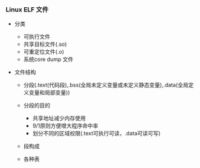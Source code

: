 ### Linux ELF 文件

* 分类

  * 可执行文件
  * 共享目标文件(.so)
  * 可重定位文件(.o)
  * 系统core dump 文件

* 文件结构

  * 分段(.text(代码段),.bss(全局未定义变量或未定义静态变量),.data(全局定义变量和局部变量))

    

  * 分段的目的

    * 共享地址减少内存使用
    * 9/1原则方便增大程序命中率
    * 划分不同的区域权限(.text可执行可读，.data可读可写)

  * 段构成

  * 各种表